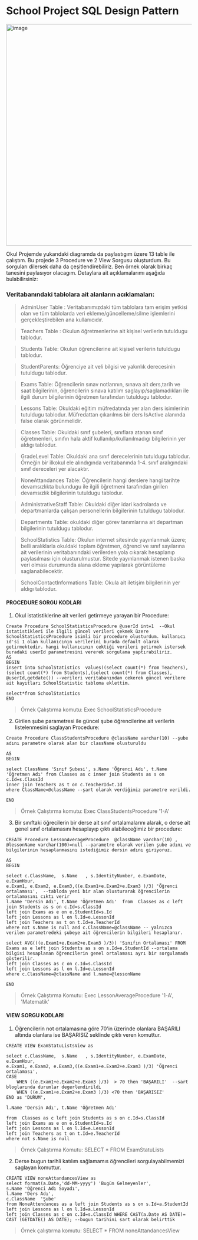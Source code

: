 # School Project SQL Design Pattern

<img width="600" alt="image" src="https://github.com/Sasaliha/SchoolDb/assets/77535648/a76ff0d9-6ca1-4a9a-b8e3-3ed167e9d3ef">

Okul Projemde yukarıdaki diagramda da paylastıgım üzere 13 table ile çalıştım. Bu projede 3 Procedure ve 2 View Sorgusu oluşturdum. Bu sorguları dilersek daha da çeşitlendirebiliriz. Ben örnek olarak birkaç tanesini paylasıyor olacagım. 
Detaylara ait açıklamalarımı aşağıda bulabilirsiniz: 


### Veritabanındaki tablolara ait alanların acıklamaları: 

>AdminUser Table : Veritabanımızdaki tüm tablolara tam erişim yetkisi olan ve tüm tablolarda veri ekleme/güncelleme/silme işlemlerini gerçekleştirebilen ana kullanıcıdır.

>Teachers Table : Okulun öğretmenlerine ait kişisel verilerin tutuldugu tablodur.

>Students Table: Okulun öğrencilerine ait kişisel verilerin tutuldugu tablodur.

>StudentParents: Öğrenciye ait veli bilgisi ve yakınlık derecesinin tutuldugu tablodur.

>Exams Table: Öğrencilerin sınav notlarının, sınava ait ders,tarih ve saat bilgilerinin, öğrencilerin sınava katılım saglayıp/saglamadıkları ile ilgili durum bilgilerinin öğretmen tarafından tutuldugu tablodur.

>Lessons Table: Okuldaki eğitim müfredatında yer alan ders isimlerinin tutuldugu tablodur. Müfredattan çıkarılmıs bir ders IsActive alanında false olarak görünmelidir.

>Classes Table: Okuldaki sınıf şubeleri, sınıflara atanan sınıf öğretmenleri, sınıfın hala aktif kullanılıp/kullanılmadıgı bilgilerinin yer aldıgı tablodur.

>GradeLevel Table: Okuldaki ana sınıf derecelerinin tutuldugu tablodur. Örneğin bir ilkokul ele alındıgında veritabanında 1-4. sınıf aralıgındaki sınıf dereceleri yer alacaktır.

>NoneAttandances Table: Öğrencilerin hangi derslere hangi tarihte devamsızlıkta bulundugu ile ilgili öğretmeni tarafından girilen devamsızlık bilgilerinin tutuldugu tablodur.

>AdministrativeStaff Table: Okuldaki diğer idari kadrolarda ve departmanlarda çalışan personellerin bilgilerinin tutuldugu tablodur.

>Departments Table: okuldaki diğer görev tanımlarına ait departman bilgilerinin tutuldugu tablodur.

>SchoolStatistics Table: Okulun internet sitesinde yayınlanmak üzere; belli aralıklarla okuldaki toplam öğretmen, öğrenci ve sınıf sayılarına ait verilerinin veritabanındaki verilerden yola cıkarak hesaplanıp paylasılması için olusturulmustur. Sitede yayınlanmak istenen baska veri olması durumunda alana ekleme yapılarak görüntüleme saglanabilecektir.

>SchoolContactInformations Table: Okula ait iletişim bilgilerinin yer aldıgı tablodur.

#### PROCEDURE SORGU KODLARI


1) Okul istatistiklerine ait verileri getirmeye yarayan bir Procedure:

```tsql
Create Procedure SchoolStatisticsProcedure @userId int=1  --Okul istatistikleri ile ilgili güncel verileri çekmek üzere SchoolStatisticsProcedure isimli bir procedure olusturdum. kullanıcı ıd'si 1 olan kullanıcının verilerini burada default olarak getirmektedir. hangi kullanıcının cektiği verileri getirmek istersek buradaki userId parametresini vererek sorgulama yaptırabiliriz.
AS
BEGIN
insert into SchoolStatistics  values((select count(*) from Teachers), (select count(*) from Students),(select count(*) from Classes), @userId,getdate()) --verileri veritabanından cekerek güncel verilere ait kayıtları SchoolStatistic tabloma eklettim.

select*from SchoolStatistics 
END
```
>Örnek Çalıştırma komutu: Exec SchoolStatisticsProcedure 


2) Girilen şube parametresi ile güncel şube öğrencilerine ait verilerin listelenmesini saglayan Procedure:

```tsql
Create Procedure ClassStudentsProcedure @className varchar(10) --şube adını parametre olarak alan bir className olusturuldu

AS
BEGIN

select ClassName 'Sınıf Şubesi', s.Name 'Öğrenci Adı', t.Name 'Öğretmen Adı' from Classes as c inner join Students as s on c.Id=s.ClassId 
inner join Teachers as t on c.TeacherId=t.Id
where ClassName=@className --şart olarak verdiğimiz parametre verildi.

END

```

>Örnek Çalıştırma komutu: Exec ClassStudentsProcedure '1-A'

3) Bir sınıftaki öğrecilerin bir derse ait sınıf ortalamalarını alarak, o derse ait genel sınıf ortalamasını hesaplayıp çıktı alabileceğimiz bir procedure:


```tsql
CREATE Procedure LessonAverageProcedure  @className varchar(10) , @lessonName varchar(100)=null --parametre olarak verilen şube adını ve bilgilerinin hesaplanmasını istediğimiz dersin adını giriyoruz.

AS
BEGIN

select c.ClassName,  s.Name   , s.IdentityNumber, e.ExamDate, e.ExamHour, 
e.Exam1, e.Exam2, e.Exam3,((e.Exam1+e.Exam2+e.Exam3 )/3) 'Öğrenci ortalaması',  --tabloda yeni bir alan olusturarak öğrencilerin ortalamasını cıktı verir
l.Name 'Dersin Adı', t.Name 'Öğretmen Adı'  from  Classes as c left join Students as s on c.Id=s.ClassId
left join Exams as e on e.StudentId=s.Id
left join Lessons as l on l.Id=e.LessonId
left join Teachers as t on t.Id=e.TeacherId
where not s.Name is null and c.ClassName=@className -- yalnızca verilen parametredeki şubeye ait öğrencilerin bilgileri hesaplanır.

select AVG(((e.Exam1+e.Exam2+e.Exam3 )/3)) 'Sınıfın Ortalaması' FROM Exams as e left join Students as s on s.Id=e.StudentId --ortalama bilgisi hesaplanan öğrencilerin genel ortalaması ayrı bir sorgulamada gösterilir.
left join Classes as c on c.Id=s.ClassId
left join Lessons as l on l.Id=e.LessonId
where c.ClassName=@className and l.name=@lessonName 

END
```

>Örnek Çalıştırma Komutu: Exec LessonAverageProcedure '1-A', 'Matematik'

#### VIEW SORGU KODLARI

1) Öğrencilerin not ortalamasına göre 70'in üzerinde olanlara BAŞARILI altında olanlara ise BAŞARISIZ seklinde çıktı veren komuttur.

```tsql
CREATE VIEW ExamStatuListsView as 

select c.ClassName,  s.Name   , s.IdentityNumber, e.ExamDate, e.ExamHour, 
e.Exam1, e.Exam2, e.Exam3,((e.Exam1+e.Exam2+e.Exam3 )/3) 'Öğrenci ortalaması',
CASE
	WHEN ((e.Exam1+e.Exam2+e.Exam3 )/3)  > 70 then 'BAŞARILI'  --sart bloglarında durumlar degerlendirildi
	WHEN ((e.Exam1+e.Exam2+e.Exam3 )/3) <70 then 'BAŞARISIZ'
END as 'DURUM',

l.Name 'Dersin Adı', t.Name 'Öğretmen Adı'

from  Classes as c left join Students as s on c.Id=s.ClassId
left join Exams as e on e.StudentId=s.Id
left join Lessons as l on l.Id=e.LessonId
left join Teachers as t on t.Id=e.TeacherId
where not s.Name is null 

```
>Örnek Çalıştırma Komutu:  SELECT * FROM ExamStatuLists


2) Derse bugun tarihli katılım sağlamamıs öğrencileri sorgulayabilmemizi saglayan komuttur.


```tsql
CREATE VIEW noneAttandancesView as
select format(a.Date,'dd-MM-yyyy') 'Bugün Gelmeyenler',  
s.Name 'Öğrenci Adı Soyadı',
l.Name 'Ders Adı', 
c.ClassName  'Şube'
from NoneAttendances as a left join Students as s on s.Id=a.StudentId
left join Lessons as l on l.Id=a.LessonId
left join Classes as c on c.Id=s.ClassId WHERE CAST(a.Date AS DATE)= CAST (GETDATE() AS DATE); --bugun tarihini sart olarak belirttik
```

>Örnek çalıştırma komutu: SELECT * FROM noneAttandancesView










